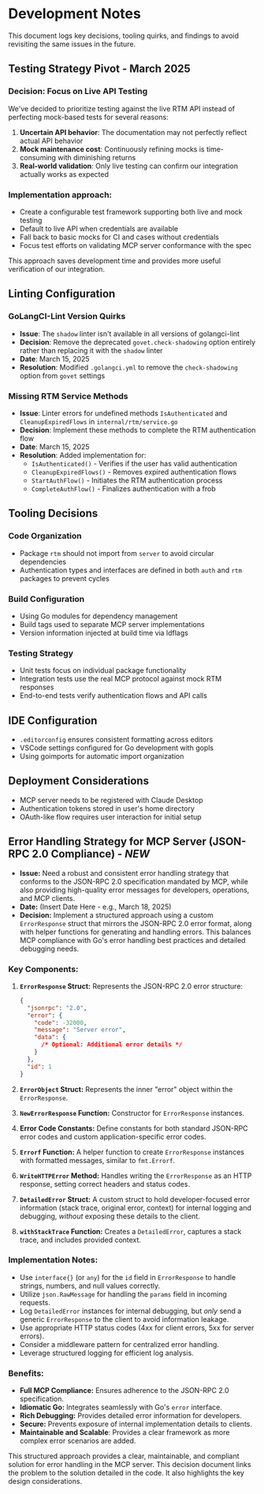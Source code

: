 # Development Notes

This document logs key decisions, tooling quirks, and findings to avoid revisiting the same issues in the future.

## Testing Strategy Pivot - March 2025

### Decision: Focus on Live API Testing

We've decided to prioritize testing against the live RTM API instead of perfecting mock-based tests for several reasons:

1.  **Uncertain API behavior**: The documentation may not perfectly reflect actual API behavior
2.  **Mock maintenance cost**: Continuously refining mocks is time-consuming with diminishing returns
3.  **Real-world validation**: Only live testing can confirm our integration actually works as expected

### Implementation approach:

- Create a configurable test framework supporting both live and mock testing
- Default to live API when credentials are available
- Fall back to basic mocks for CI and cases without credentials
- Focus test efforts on validating MCP server conformance with the spec

This approach saves development time and provides more useful verification of our integration.

## Linting Configuration

### GoLangCI-Lint Version Quirks

- **Issue**: The `shadow` linter isn't available in all versions of golangci-lint
- **Decision**: Remove the deprecated `govet.check-shadowing` option entirely rather than replacing it with the `shadow` linter
- **Date**: March 15, 2025
- **Resolution**: Modified `.golangci.yml` to remove the `check-shadowing` option from `govet` settings

### Missing RTM Service Methods

- **Issue**: Linter errors for undefined methods `IsAuthenticated` and `CleanupExpiredFlows` in `internal/rtm/service.go`
- **Decision**: Implement these methods to complete the RTM authentication flow
- **Date**: March 15, 2025
- **Resolution**: Added implementation for:
  - `IsAuthenticated()` - Verifies if the user has valid authentication
  - `CleanupExpiredFlows()` - Removes expired authentication flows
  - `StartAuthFlow()` - Initiates the RTM authentication process
  - `CompleteAuthFlow()` - Finalizes authentication with a frob

## Tooling Decisions

### Code Organization

- Package `rtm` should not import from `server` to avoid circular dependencies
- Authentication types and interfaces are defined in both `auth` and `rtm` packages to prevent cycles

### Build Configuration

- Using Go modules for dependency management
- Build tags used to separate MCP server implementations
- Version information injected at build time via ldflags

### Testing Strategy

- Unit tests focus on individual package functionality
- Integration tests use the real MCP protocol against mock RTM responses
- End-to-end tests verify authentication flows and API calls

## IDE Configuration

- `.editorconfig` ensures consistent formatting across editors
- VSCode settings configured for Go development with gopls
- Using goimports for automatic import organization

## Deployment Considerations

- MCP server needs to be registered with Claude Desktop
- Authentication tokens stored in user's home directory
- OAuth-like flow requires user interaction for initial setup

## Error Handling Strategy for MCP Server (JSON-RPC 2.0 Compliance) - _NEW_

- **Issue:** Need a robust and consistent error handling strategy that conforms to the JSON-RPC 2.0 specification mandated by MCP, while also providing high-quality error messages for developers, operations, and MCP clients.
- **Date:** (Insert Date Here - e.g., March 18, 2025)
- **Decision:** Implement a structured approach using a custom `ErrorResponse` struct that mirrors the JSON-RPC 2.0 error format, along with helper functions for generating and handling errors. This balances MCP compliance with Go's error handling best practices and detailed debugging needs.

### Key Components:

1.  **`ErrorResponse` Struct:** Represents the JSON-RPC 2.0 error structure:

    ```json
    {
      "jsonrpc": "2.0",
      "error": {
        "code": -32000,
        "message": "Server error",
        "data": {
          /* Optional: Additional error details */
        }
      },
      "id": 1
    }
    ```

2.  **`ErrorObject` Struct:** Represents the inner "error" object within the `ErrorResponse`.

3.  **`NewErrorResponse` Function:** Constructor for `ErrorResponse` instances.

4.  **Error Code Constants:** Define constants for both standard JSON-RPC error codes and custom application-specific error codes.

5.  **`Errorf` Function:** A helper function to create `ErrorResponse` instances with formatted messages, similar to `fmt.Errorf`.

6.  **`WriteHTTPError` Method:** Handles writing the `ErrorResponse` as an HTTP response, setting correct headers and status codes.

7.  **`DetailedError` Struct:** A custom struct to hold developer-focused error information (stack trace, original error, context) for internal logging and debugging, _without_ exposing these details to the client.

8.  **`withStackTrace` Function:** Creates a `DetailedError`, captures a stack trace, and includes provided context.

### Implementation Notes:

- Use `interface{}` (or `any`) for the `id` field in `ErrorResponse` to handle strings, numbers, and null values correctly.
- Utilize `json.RawMessage` for handling the `params` field in incoming requests.
- Log `DetailedError` instances for internal debugging, but _only_ send a generic `ErrorResponse` to the client to avoid information leakage.
- Use appropriate HTTP status codes (4xx for client errors, 5xx for server errors).
- Consider a middleware pattern for centralized error handling.
- Leverage structured logging for efficient log analysis.

### Benefits:

- **Full MCP Compliance:** Ensures adherence to the JSON-RPC 2.0 specification.
- **Idiomatic Go:** Integrates seamlessly with Go's `error` interface.
- **Rich Debugging:** Provides detailed error information for developers.
- **Secure:** Prevents exposure of internal implementation details to clients.
- **Maintainable and Scalable**: Provides a clear framework as more complex error scenarios are added.

This structured approach provides a clear, maintainable, and compliant solution for error handling in the MCP server. This decision document links the problem to the solution detailed in the code. It also highlights the key design considerations.

